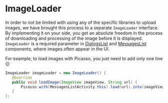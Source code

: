 # ImageLoader

In order to not be limited with using any of the specific libraries to upload images, we have brought this process to a separate `ImageLoader` interface. By implementing it on your side, you get an absolute freedom in the process of downloading and processing of the image before it is displayed. `ImageLoader` is a required parameter in [DialogsList](../docs/COMPONENT_DIALOGS_LIST.MD) and [MessagesList](../docs/COMPONENT_MESSAGES_LIST.md) components, where images often appear in the UI.

For example, to load images with Picasso, you just need to add only one line :wink:

```java
ImageLoader imageLoader = new ImageLoader() {
   @Override
   public void loadImage(ImageView imageView, String url) {
       Picasso.with(MessagesListActivity.this).load(url).into(imageView);
   }
};
```